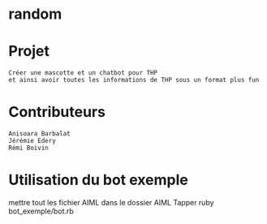 # random

# Projet
	Créer une mascotte et un chatbot pour THP
	et ainsi avoir toutes les informations de THP sous un format plus fun

# Contributeurs

	Anisoara Barbalat
	Jérémie Edery
	Rémi Boivin

# Utilisation du bot exemple
  mettre tout les fichier AIML dans le dossier AIML
  Tapper ruby bot_exemple/bot.rb